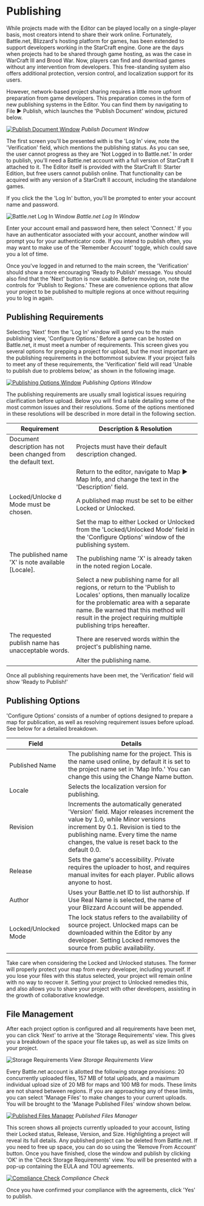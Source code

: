 # Publishing

While projects made with the Editor can be played locally on a single-player basis, most creators intend to share their work online. Fortunately, Battle.net, Blizzard's hosting platform for games, has been extended to support developers working in the StarCraft engine. Gone are the days when projects had to be shared through game hosting, as was the case in WarCraft III and Brood War. Now, players can find and download games without any intervention from developers. This free-standing system also offers additional protection, version control, and localization support for its users.

However, network-based project sharing requires a little more upfront preparation from game developers. This preparation comes in the form of new publishing systems in the Editor. You can find them by navigating to File ▶︎ Publish, which launches the 'Publish Document' window, pictured below.

[![Publish Document Window](./resources/016_Publishing01.png)](./resources/016_Publishing01.png)
*Publish Document Window*

The first screen you'll be presented with is the 'Log In' view, note the 'Verification' field, which mentions the publishing status. As you can see, the user cannot progress as they are 'Not Logged in to Battle.net.' In order to publish, you'll need a Battle.net account with a full version of StarCraft II attached to it. The Editor itself is provided with the StarCraft II: Starter Edition, but free users cannot publish online. That functionality can be acquired with any version of a StarCraft II account, including the standalone games.

If you click the the 'Log In' button, you'll be prompted to enter your account name and password.

![Battle.net Log In Window](./resources/016_Publishing02.png)
*Battle.net Log In Window*

Enter your account email and password here, then select 'Connect.' If you have an authenticator associated with your account, another window will prompt you for your authenticator code. If you intend to publish often, you may want to make use of the 'Remember Account' toggle, which could save you a lot of time.

Once you've logged in and returned to the main screen, the 'Verification' should show a more encouraging 'Ready to Publish' message. You should also find that the 'Next' button is now usable. Before moving on, note the controls for 'Publish to Regions.' These are convenience options that allow your project to be published to multiple regions at once without requiring you to log in again.

## Publishing Requirements

Selecting 'Next' from the 'Log In' window will send you to the main publishing view, 'Configure Options.' Before a game can be hosted on Battle.net, it must meet a number of requirements. This screen gives you several options for prepping a project for upload, but the most important are the publishing requirements in the bottommost subview. If your project fails to meet any of these requirements, the 'Verification' field will read 'Unable to publish due to problems below,' as shown in the following image.

[![Publishing Options Window](./resources/016_Publishing03.png)](./resources/016_Publishing03.png)
*Publishing Options Window*

The publishing requirements are usually small logistical issues requiring clarification before upload. Below you will find a table detailing some of the most common issues and their resolutions. Some of the options mentioned in these resolutions will be described in more detail in the following section.

| Requirement                                                      | Description & Resolution                                                                                                                                                                                                                                                |
| ---------------------------------------------------------------- | ----------------------------------------------------------------------------------------------------------------------------------------------------------------------------------------------------------------------------------------------------------------------- |
| Document description has not been changed from the default text. | Projects must have their default description changed.                                                                                                                                                                                                                   |
|                                                                  | Return to the editor, navigate to Map ▶︎ Map Info, and change the text in the 'Description' field.                                                                                                                                                                     |
| Locked/Unlocke d Mode must be chosen.                            | A published map must be set to be either Locked or Unlocked.                                                                                                                                                                                                            |
|                                                                  | Set the map to either Locked or Unlocked from the 'Locked/Unlocked Mode' field in the 'Configure Options' window of the publishing system.                                                                                                                              |
| The published name 'X' is note available \[Locale\].             | The publishing name 'X' is already taken in the noted region Locale.                                                                                                                                                                                                    |
|                                                                  | Select a new publishing name for all regions, or return to the 'Publish to Locales' options, then manually localize for the problematic area with a separate name. Be warned that this method will result in the project requiring multiple publishing trips hereafter. |
| The requested publish name has unacceptable words.               | There are reserved words within the project's publishing name.                                                                                                                                                                                                          |
|                                                                  | Alter the publishing name.                                                                                                                                                                                                                                              |

Once all publishing requirements have been met, the 'Verification' field will show 'Ready to Publish\!'

## Publishing Options

'Configure Options' consists of a number of options designed to prepare a map for publication, as well as resolving requirement issues before upload. See below for a detailed breakdown.

| Field                | Details                                                                                                                                                                                                                                                     |
| -------------------- | ----------------------------------------------------------------------------------------------------------------------------------------------------------------------------------------------------------------------------------------------------------- |
| Published Name       | The publishing name for the project. This is the name used online, by default it is set to the project name set in 'Map Info.' You can change this using the Change Name button.                                                                            |
| Locale               | Selects the localization version for publishing.                                                                                                                                                                                                            |
| Revision             | Increments the automatically generated 'Version' field. Major releases increment the value by 1.0, while Minor versions increment by 0.1. Revision is tied to the publishing name. Every time the name changes, the value is reset back to the default 0.0. |
| Release              | Sets the game's accessibility. Private requires the uploader to host, and requires manual invites for each player. Public allows anyone to host.                                                                                                            |
| Author               | Uses your Battle.net ID to list authorship. If Use Real Name is selected, the name of your Blizzard Account will be appended.                                                                                                                               |
| Locked/Unlocked Mode | The lock status refers to the availability of source project. Unlocked maps can be downloaded within the Editor by any developer. Setting Locked removes the source from public availability.                                                               |

Take care when considering the Locked and Unlocked statuses. The former will properly protect your map from every developer, including yourself. If you lose your files with this status selected, your project will remain online with no way to recover it. Setting your project to Unlocked remedies this, and also allows you to share your project with other developers, assisting in the growth of collaborative knowledge.

## File Management

After each project option is configured and all requirements have been met, you can click 'Next' to arrive at the 'Storage Requirements' view. This gives you a breakdown of the space your file takes up, as well as size limits on your project.

![Storage Requirements View](./resources/016_Publishing04.png)
*Storage Requirements View*

Every Battle.net account is allotted the following storage provisions: 20 concurrently uploaded files, 157 MB of total uploads, and a maximum individual upload size of 20 MB for maps and 100 MB for mods. These limits are not shared between regions. If you are approaching any of these limits, you can select 'Manage Files' to make changes to your current uploads. You will be brought to the 'Manage Published Files' window shown below.

[![Published Files Manager](./resources/016_Publishing05.png)](./resources/016_Publishing05.png)
*Published Files Manager*

This screen shows all projects currently uploaded to your account, listing their Locked status, Release, Version, and Size. Highlighting a project will reveal its full details. Any published project can be deleted from Battle.net. If you need to free up space, you can do so using the 'Remove From Account' button. Once you have finished, close the window and publish by clicking 'OK' in the 'Check Storage Requirements' view. You will be presented with a pop-up containing the EULA and TOU agreements.

[![Compliance Check](./resources/016_Publishing06.png)](./resources/016_Publishing06.png)
*Compliance Check*

Once you have confirmed your compliance with the agreements, click 'Yes' to publish.
